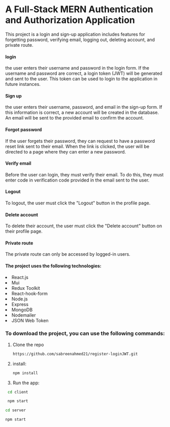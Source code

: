 <h1>A Full-Stack MERN Authentication and Authorization Application </h1>
<p>
  This project is a login and sign-up application includes features for forgetting password, verifying email, logging out, deleting account, and private route.
</p>
<h4>login</h4>
<p>
the user enters their username and password in the login form. If the username and password are correct, a login token (JWT) will be generated and sent to the user. This token can be used to login to the application in future instances.
</p>
<h4>
Sign up
</h4>
<p>
the user enters their username, password, and email in the sign-up form. If this information is correct, a new account will be created in the database. An email will be sent to the provided email to confirm the account.
</p>
<h4>
Forgot password
</h4>
<p>
If the user forgets their password, they can request to have a password reset link sent to their email. When the link is clicked, the user will be directed to a page where they can enter a new password.
</p>
<h4>
Verify email
</h4>
<p>
Before the user can login, they must verify their email. To do this, they must enter code in verification code provided in the email sent to the user.
</p>
<h4>
Logout
</h4>
<p>
To logout, the user must click the "Logout" button in the profile page.
</p>
<h4>
Delete account
</h4>
<p>
To delete their account, the user must click the "Delete account" button on their profile page.
</p>
<h4>
Private route
</h4>
<p>
The private route can only be accessed by logged-in users.
</p>
<h4>The project uses the following technologies:</h4>
    <li>React.js</li> 
    <li>Mui</li>
    <li>Redux Toolkit</li> 
    <li>React-hook-form</li>
    <li>Node.js</li>
    <li>Express</li>
    <li>MongoDB</li>
    <li>Nodemailer</li>
    <li>JSON Web Token</li>

### To download the project, you can use the following commands:

1. Clone the repo
   ```sh
   https://github.com/sabreenahmed21/register-loginJWT.git
   ```
2. install:
   ```sh
   npm install
   ```
3. Run the app:
  ```sh
   cd client

   npm start
   ```
   ```sh
   cd server

   npm start
   ```
